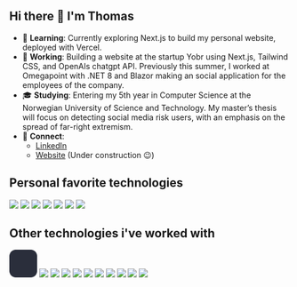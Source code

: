 ## Hi there 👋  I'm Thomas

- 🔭 **Learning**: Currently exploring Next.js to build my personal website, deployed with Vercel.
- 🌱 **Working**: Building a website at the startup Yobr using Next.js, Tailwind CSS, and OpenAIs chatgpt API. Previously this summer, I worked at Omegapoint with .NET 8 and Blazor making an social application for the employees of the company. 
- 🎓 **Studying**: Entering my 5th year in Computer Science at the Norwegian University of Science and Technology. My master’s thesis will focus on detecting social media risk users, with an emphasis on the spread of far-right extremism.
- 🔗 **Connect**:
    - [LinkedIn](https://www.linkedin.com/in/thomasfrette/)
    - [Website](https://www.thomasfrette.com)  (Under construction 😉)
      
## Personal favorite technologies
<a href="https://nextjs.org/"><img src="https://github.com/onemarc/tech-icons/blob/main/icons/nextjs-dark.svg" width="50"></a>
<a href="https://react.dev/"><img src="https://github.com/onemarc/tech-icons/blob/main/icons/react-dark.svg" width="50"></a>
<a href="https://www.typescriptlang.org/"><img src="https://github.com/onemarc/tech-icons/blob/main/icons/typescript.svg" width="50"></a>
<a href="https://dotnet.microsoft.com/en-us/"><img src="https://github.com/onemarc/tech-icons/blob/main/icons/dotnet.svg" width="50"></a>
<a href="https://www.framer.com/motion/"><img src="https://github.com/onemarc/tech-icons/blob/main/icons/framermotion.svg" width="50"></a>
<a href="https://www.mongodb.com/lp/cloud/atlas/try4?utm_source=google&utm_campaign=search_gs_pl_evergreen_atlas_core_prosp-brand_gic-null_emea-no_ps-all_desktop_eng_lead&utm_term=mongodb&utm_medium=cpc_paid_search&utm_ad=e&utm_ad_campaign_id=12212624542&adgroup=115749720903&cq_cmp=12212624542&gad_source=1&gclid=CjwKCAjwqMO0BhA8EiwAFTLgINDMXTR8KBx8TOu3rsn91ipWjhW2ppO-jhMqOV5qpc5bx_YwRRcrThoCos0QAvD_BwE"><img src="https://github.com/onemarc/tech-icons/blob/main/icons/mongodb-dark.svg" width="50"></a>
<a href="https://reactnative.dev/"><img src="https://github.com/onemarc/tech-icons/blob/main/icons/reactnativepaper-dark.svg" width="50"></a>


## Other technologies i've worked with
<a href="https://developer.android.com/studio"><img src="https://github.com/onemarc/tech-icons/blob/main/icons/androidstudio-dark.svg" width="50"></a>
<a href="https://www.javascript.com/"><img src="https://github.com/onemarc/tech-icons/blob/main/icons/javascript.svg" width="50"></a>
<a href="https://azure.microsoft.com/en-us/products/cosmos-db"><img src="https://github.com/onemarc/tech-icons/blob/main/icons/cosmosdb.svg" width="50"></a>
<a href="https://dotnet.microsoft.com/en-us/apps/aspnet/web-apps/blazor"><img src="https://github.com/onemarc/tech-icons/blob/main/icons/blazor.svg" width="50"></a>
<a href="https://kotlinlang.org/"><img src="https://github.com/onemarc/tech-icons/blob/main/icons/kotlin-dark.svg" width="50"></a>
<a href="https://spring.io/"><img src="https://github.com/onemarc/tech-icons/blob/main/icons/spring.svg" width="50"></a>
<a href="https://www.mysql.com/"><img src="https://github.com/onemarc/tech-icons/blob/main/icons/mysql.svg" width="50"></a>
<a href="https://www.python.org/"><img src="https://github.com/onemarc/tech-icons/blob/main/icons/python-dark.svg" width="50"></a>
<a href="https://graphql.org/"><img src="https://github.com/onemarc/tech-icons/blob/main/icons/graphql-dark.svg" width="50"></a>
<a href="https://azure.microsoft.com/en-us"><img src="https://github.com/onemarc/tech-icons/blob/main/icons/azure-dark.svg" width="50"></a>
<a href="https://www.terraform.io/"><img src="https://github.com/onemarc/tech-icons/blob/main/icons/terraform-dark.svg" width="50"></a>
